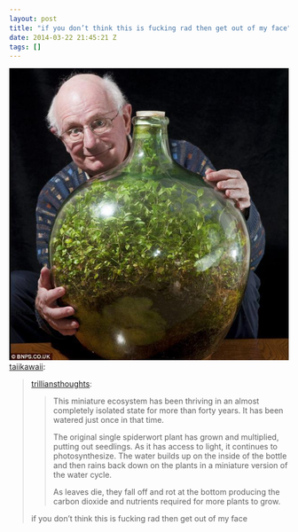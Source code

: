 ```yaml
---
layout: post
title: "if you don’t think this is fucking rad then get out of my face"
date: 2014-03-22 21:45:21 Z
tags: []
---
```

![](/media/2014/03/80397878387.jpg)
[taiikawaii](http://taiikawaii.tumblr.com/post/65785328485/trilliansthoughts-this-miniature-ecosystem-has):

> [trilliansthoughts](http://trilliansthoughts.tumblr.com/post/41556473972/this-miniature-ecosystem-has-been-thriving-in-an):
> 
> > This miniature ecosystem has been thriving in an almost completely isolated state for more than forty years. It has been watered just once in that time.  
> >   
> > The original single spiderwort plant has grown and multiplied, putting out seedlings. As it has access to light, it continues to photosynthesize. The water builds up on the inside of the bottle and then rains back down on the plants in a miniature version of the water cycle.  
> > 
> > As leaves die, they fall off and rot at the bottom producing the carbon dioxide and nutrients required for more plants to grow.
> 
> if you don’t think this is fucking rad then get out of my face
